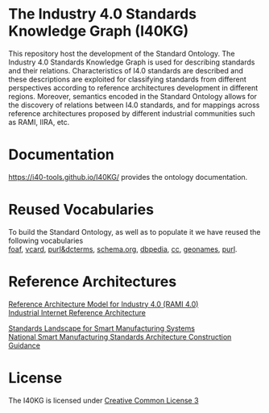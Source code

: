 # The Industry 4.0 Standards Knowledge Graph (I40KG)
This repository host the development of the Standard Ontology. 
The Industry 4.0 Standards Knowledge Graph is used for describing standards and their relations. Characteristics of I4.0 standards are described and these descriptions are exploited for classifying standards from different perspectives according to reference architectures development in different regions. Moreover, semantics encoded in the Standard Ontology allows for the discovery of relations between I4.0 standards, and
for mappings across reference architectures proposed by different industrial communities such as RAMI, IIRA, etc.


# Documentation
<a href="https://i40-tools.github.io/I40KG/">https://i40-tools.github.io/I40KG/</a> provides the ontology documentation.

# Reused Vocabularies
To build the Standard Ontology, as well as to populate it we have reused the following vocabularies<br/>
<a href="http://xmlns.com/foaf/spec/">foaf</a>, <a href="https://www.w3.org/TR/vcard-rdf/">vcard</a>, <a href="http://dublincore.org/documents/dcmi-terms/">purl&dcterms</a>, <a href="https://schema.org/docs/about.html">schema.org</a>, <a href="http://dbpedia.org/ontology/">dbpedia</a>, <a href="https://creativecommons.org/ns">cc</a>, <a href="http://www.geonames.org/ontology/documentation.html">geonames</a>, <a href="https://en.wikipedia.org/wiki/Persistent_uniform_resource_locator">purl</a>.


# Reference Architectures 
<a href="https://www.zvei.org/en/subjects/industry-4-0/the-reference-architectural-model-rami-40-and-the-industrie-40-component/">Reference Architecture Model for Industry 4.0 (RAMI 4.0)</a><br/>
<a href="https://www.iiconsortium.org/IIRA.htm">Industrial Internet Reference Architecture</a><br/>

<a href="https://www.nist.gov/">Standards Landscape for Smart Manufacturing Systems</a><br/>
<a href="https://en.wikipedia.org/wiki/Ministry_of_Industry_and_Information_Technology">National Smart Manufacturing Standards Architecture Construction Guidance</a><br/>

# License
The I40KG is licensed under <a href="https://creativecommons.org/licenses/by/3.0/">Creative Common License 3</a>
